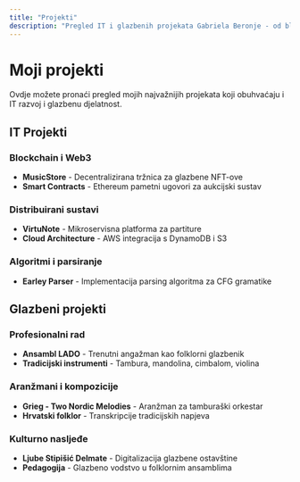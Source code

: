 ```yaml
---
title: "Projekti"
description: "Pregled IT i glazbenih projekata Gabriela Beronje - od blockchain aplikacija do tradicionalnih aranžmana"
---
```


# Moji projekti

Ovdje možete pronaći pregled mojih najvažnijih projekata koji obuhvaćaju i IT razvoj i glazbenu djelatnost.

## IT Projekti

### Blockchain i Web3

- **MusicStore** - Decentralizirana tržnica za glazbene NFT-ove
- **Smart Contracts** - Ethereum pametni ugovori za aukcijski sustav

### Distribuirani sustavi

- **VirtuNote** - Mikroservisna platforma za partiture
- **Cloud Architecture** - AWS integracija s DynamoDB i S3

### Algoritmi i parsiranje

- **Earley Parser** - Implementacija parsing algoritma za CFG gramatike

## Glazbeni projekti

### Profesionalni rad

- **Ansambl LADO** - Trenutni angažman kao folklorni glazbenik
- **Tradicijski instrumenti** - Tambura, mandolina, cimbalom, violina

### Aranžmani i kompozicije

- **Grieg - Two Nordic Melodies** - Aranžman za tamburaški orkestar
- **Hrvatski folklor** - Transkripcije tradicijskih napjeva

### Kulturno nasljeđe

- **Ljube Stipišić Delmate** - Digitalizacija glazbene ostavštine
- **Pedagogija** - Glazbeno vodstvo u folklornim ansamblima
